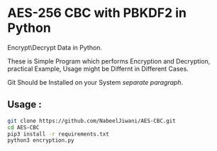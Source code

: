 # AES-256 CBC with PBKDF2 in Python 
Encrypt\Decrypt Data in Python.

These is Simple Program which performs Encryption and Decryption, practical Example, Usage might be Differnt in Different Cases.

Git Should be Installed on your System *separate paragraph*.

## Usage :
```bash
git clone https://github.com/NabeelJiwani/AES-CBC.git
cd AES-CBC
pip3 install -r requirements.txt
python3 encryption.py
```
